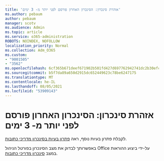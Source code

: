 ```yaml
---
title: 'אזהרת סינכרון: הסינכרון האחרון פורסם לפני יותר מ- 3 ימים'
ms.author: pebaum
author: pebaum
manager: scotv
ms.audience: Admin
ms.topic: article
ms.service: o365-administration
ROBOTS: NOINDEX, NOFOLLOW
localization_priority: Normal
ms.collection: Adm_O365
ms.custom:
- "9001505"
- "3562"
ms.openlocfilehash: 6cf365b671deef671902b501fd427d697762942741dc2b30efc97b953c5e1878
ms.sourcegitcommit: b5f7da89a650d2915dc652449623c78be6247175
ms.translationtype: MT
ms.contentlocale: he-IL
ms.lasthandoff: 08/05/2021
ms.locfileid: "53909143"
---
```

# <a name="sync-warning-last-synced-more-than-3-days-ago"></a>אזהרת סינכרון: הסינכרון האחרון פורסם לפני יותר מ- 3 ימים

לקבלת פתרון בעיות נוסף, ראה [פתרון בעיות בסינכרון מדריכי כתובות](https://docs.microsoft.com/office365/enterprise/fix-problems-with-directory-synchronization).

באפשרותך לבדוק את מצב הסינכרון בפורטל הניהול Office על-ידי ביצוע ההוראות במצב [סינכרון מדריכי כתובות](https://docs.microsoft.com/office365/enterprise/view-directory-synchronization-status).

